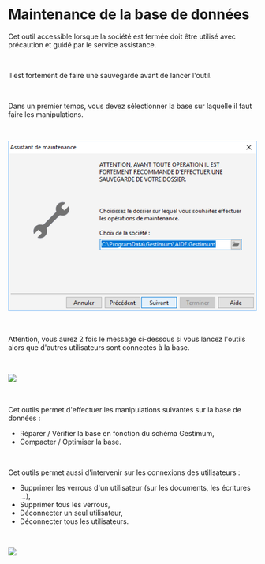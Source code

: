 # Maintenance de la base de données

Cet outil accessible lorsque la société est fermée doit être utilisé 
 avec précaution et guidé par le service assistance.


 


Il est fortement de faire une sauvegarde avant de lancer l'outil.


 


Dans un premier temps, vous devez sélectionner la base sur laquelle 
 il faut faire les manipulations.


 


![](../assets/images/Maintenance/SelectionFichierGestimum.png)


 


Attention, vous aurez 2 fois le message ci-dessous si vous lancez l'outils 
 alors que d'autres utilisateurs sont connectés à la base.


 


![](../assets/images/Maintenance/AvertissementUtilisateurConnecté.png)


 


Cet outils permet d'effectuer les manipulations suivantes sur la base 
 de données :


* Réparer / Vérifier la base en fonction du schéma Gestimum,
* Compacter / Optimiser la base.


 


Cet outils permet aussi d'intervenir sur les connexions des utilisateurs 
 :


* Supprimer les verrous d'un utilisateur (sur les documents, les 
 écritures ...),
* Supprimer tous les verrous,
* Déconnecter un seul utilisateur,
* Déconnecter tous les utilisateurs.


 


![](../assets/images/Maintenance/OpérationsMaintenance.png)


